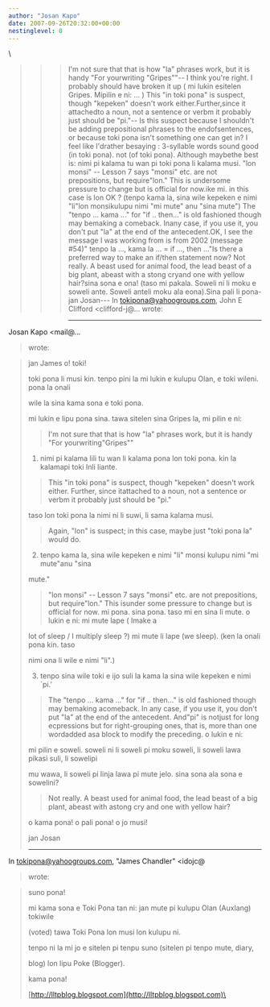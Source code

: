 ```yaml
---
author: "Josan Kapo"
date: 2007-09-26T20:32:00+00:00
nestinglevel: 0
---
```

\
>>>I'm not sure that that is how "la" phrases work, but it is handy "For yourwriting "Gripes""--
I think you're right. I probably should have broken it up ( mi lukin esitelen Gripes. Mipilin e ni: … )
>>>This "in toki pona" is suspect, though "kepeken" doesn't work either.Further,since it attachedto a noun, not a sentence or verbm it probably just should be "pi."--
Is this suspect because I shouldn't be adding prepositional phrases to the endofsentences, or because toki pona isn't something one can get in? I feel like I'drather besaying : 3-syllable words sound good (in toki pona). not (of toki pona). Although maybethe best is: nimi pi kalama tu wan pi toki pona li kalama musi.
>>>"lon monsi" --
 Lesson 7 says "monsi" etc. are not prepositions, but require"lon." This is undersome pressure to change but is official for now.ike mi. in this case is lon OK ? (tenpo kama la, sina wile kepeken e nimi "li"lon monsikulupu nimi "mi mute" anu "sina mute")
>>>The "tenpo ... kama ..." for "if .. then..." is old fashioned though may bemaking a comeback. Inany case, if you use it, you don't put "la" at the end of the antecedent.OK, I see the message I was working from is from 2002 (message #54)" tenpo la …, kama la … = if …, then …"Is there a preferred way to make an if/then statement now?
>>>Not really. A beast used for animal food, the lead beast of a big plant, abeast with a stong cryand one with yellow hair?sina sona e ona! (taso mi pakala. Soweli ni li moku e soweli ante. Soweli anteli moku ala eona).Sina pali li pona-jan Josan---
 In [tokipona@yahoogroups.com](mailto://tokipona@yahoogroups.com), John E Clifford <clifford-j@...
> wrote:

>>> ---
 Josan Kapo <mail@...
> wrote:

>> 
> jan James o! toki!
> 
> toki pona li musi kin. tenpo pini la mi lukin e kulupu Olan, e toki wileni. pona la onali
> 
> wile la sina kama sona e toki pona.
> 
>> 
> mi lukin e lipu pona sina. tawa sitelen sina Gripes la, mi pilin e ni:
>> I'm not sure that that is how "la" phrases work, but it is handy "For yourwriting"Gripes""
>> 
> 1. nimi pi kalama lili tu wan li kalama pona lon toki pona. kin la kalamapi toki Inli liante.
>> This "in toki pona" is suspect, though "kepeken" doesn't work either. Further, since itattached
> to a noun, not a sentence or verbm it probably just should be "pi."
>> 
> taso lon toki pona la nimi ni li suwi, li sama kalama musi.
>> Again, "lon" is suspect; in this case, maybe just "toki pona la" would do.
>> 
> 2. tenpo kama la, sina wile kepeken e nimi "li" monsi kulupu nimi "mi mute"anu "sina
> 
> mute."
>> "lon monsi" --
 Lesson 7 says "monsi" etc. are not prepositions, but require"lon." This isunder
> some pressure to change but is official for now.
>> mi pona. sina pona. taso mi en sina li mute. o lukin e ni: mi mute lape ( Imake a
> 
> lot of sleep / I multiply sleep ?) mi mute li lape (we sleep). (ken la onali pona kin. taso
> 
> nimi ona li wile e nimi "li".)
> 
> 3. tenpo sina wile toki e ijo suli la kama la sina wile kepeken e nimi \`pi.'
>> The "tenpo ... kama ..." for "if .. then..." is old fashioned though may bemaking acomeback. In
> any case, if you use it, you don't put "la" at the end of the antecedent. And"pi" is notjust
> for long ecpressions but for right-grouping ones, that is, more than one wordadded asa block to
> modify the preceding.
> o lukin e ni:
> 
> mi pilin e soweli. soweli ni li soweli pi moku soweli, li soweli lawa pikasi suli, li sowelipi
> 
>> 
> mu wawa, li soweli pi linja lawa pi mute jelo. sina sona ala sona e sowelini?
>> Not really. A beast used for animal food, the lead beast of a big plant, abeast with astong cry
> and one with yellow hair?
>> 
> o kama pona! o pali pona! o jo musi!
> 
>> 
> jan Josan
> 
>> 
> ---
 In [tokipona@yahoogroups.com](mailto://tokipona@yahoogroups.com), "James Chandler" <idojc@
> wrote:

> 
> 
>> 
> 
> suno pona!
> 
> 
>> 
> 
> mi kama sona e Toki Pona tan ni: jan mute pi kulupu Olan (Auxlang) tokiwile
> 
> 
> (voted) tawa Toki Pona lon musi lon kulupu ni.
> 
> 
>> 
> 
> tenpo ni la mi jo e sitelen pi tenpu suno (sitelen pi tenpo mute, diary,
> 
> 
> blog) lon lipu Poke (Blogger).
> 
> 
>> 
> 
> kama pona!
> 
> 
>> 
> 
> [http://lltpblog.blogspot.com](http://lltpblog.blogspot.com)\
> 
> 
>> 
>> 
>> 
>>